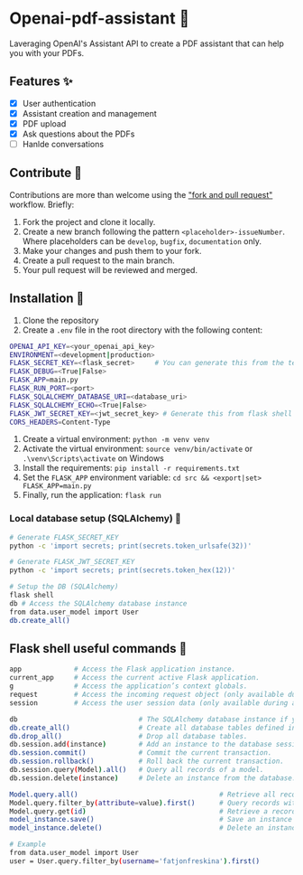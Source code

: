 # Openai-pdf-assistant :robot:

Laveraging OpenAI's Assistant API to create a PDF assistant that can help you with your PDFs.

## Features :sparkles:

- [X] User authentication
- [X] Assistant creation and management
- [X] PDF upload
- [x] Ask questions about the PDFs
- [ ] Hanlde conversations

## Contribute :raised_hands:

Contributions are more than welcome using the ["fork and pull request"](https://docs.github.com/en/get-started/exploring-projects-on-github/contributing-to-a-project) workflow. Briefly:

1. Fork the project and clone it locally.
2. Create a new branch following the pattern `<placeholder>-issueNumber`. Where placeholders can be `develop`, `bugfix`, `documentation` only.
3. Make your changes and push them to your fork.
4. Create a pull request to the main branch.
5. Your pull request will be reviewed and merged.

## Installation :wrench:

1. Clone the repository
2. Create a `.env` file in the root directory with the following content:

```bash
OPENAI_API_KEY=<your_openai_api_key>
ENVIRONMENT=<development|production>
FLASK_SECRET_KEY=<flask_secret>     # You can generate this from the terminal (see below)
FLASK_DEBUG=<True|False>
FLASK_APP=main.py
FLASK_RUN_PORT=<port>
FLASK_SQLALCHEMY_DATABASE_URI=<database_uri>
FLASK_SQLALCHEMY_ECHO=<True|False>
FLASK_JWT_SECRET_KEY=<jwt_secret_key> # Generate this from flask shell (see below)
CORS_HEADERS=Content-Type
```

1. Create a virtual environment: `python -m venv venv`
2. Activate the virtual environment: `source venv/bin/activate` or `.\venv\Scripts\activate` on Windows
3. Install the requirements: `pip install -r requirements.txt`
4. Set the `FLASK_APP` environment variable: `cd src && <export|set> FLASK_APP=main.py`
5. Finally, run the application: `flask run`

### Local database setup (SQLAlchemy) :floppy_disk:

```bash
# Generate FLASK_SECRET_KEY
python -c 'import secrets; print(secrets.token_urlsafe(32))'

# Generate FLASK_JWT_SECRET_KEY
python -c 'import secrets; print(secrets.token_hex(12))'

# Setup the DB (SQLAlchemy)
flask shell
db # Access the SQLAlchemy database instance
from data.user_model import User
db.create_all()
```

## Flask shell useful commands :shell:

```bash
app             # Access the Flask application instance.
current_app     # Access the current active Flask application.
g               # Access the application’s context globals.
request         # Access the incoming request object (only available during a request).
session         # Access the user session data (only available during a request).

db                              # The SQLAlchemy database instance if you are using Flask-SQLAlchemy.
db.create_all()                 # Create all database tables defined in your models.
db.drop_all()                   # Drop all database tables.
db.session.add(instance)        # Add an instance to the database session.
db.session.commit()             # Commit the current transaction.
db.session.rollback()           # Roll back the current transaction.
db.session.query(Model).all()   # Query all records of a model.
db.session.delete(instance)     # Delete an instance from the database.

Model.query.all()                                   # Retrieve all records from the table associated with the model.
Model.query.filter_by(attribute=value).first()      # Query records with specific criteria.
Model.query.get(id)                                 # Retrieve a record by its primary key.
model_instance.save()                               # Save an instance (requires custom method in model).
model_instance.delete()                             # Delete an instance (requires custom method in model).

# Example
from data.user_model import User
user = User.query.filter_by(username='fatjonfreskina').first()
```
